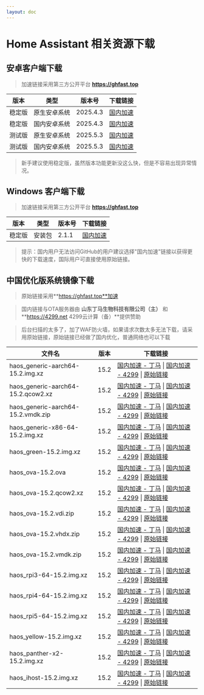 ```yaml
--- 
layout: doc 
---
```


# Home Assistant 相关资源下载

## 安卓客户端下载
> 加速链接采用第三方公开平台 **https://ghfast.top**

| 版本   | 类型       | 版本号  | 下载链接                                                                 |
|--------|------------|---------|--------------------------------------------------------------------------|
| 稳定版 | 原生安卓系统 | 2025.4.3 | [国内加速](https://ghfast.top/https://github.com/home-assistant/android/releases/download/2025.4.3/app-full-release.apk)  |
| 稳定版 | 国内安卓系统 | 2025.4.3 | [国内加速](https://ghfast.top/https://github.com/home-assistant/android/releases/download/2025.4.3/app-minimal-release.apk) |
| 测试版 | 原生安卓系统| 2025.5.3 | [国内加速](https://ghfast.top/https://github.com/home-assistant/android/releases/download/2025.5.3/app-full-release.apk)  |
| 测试版 | 国内安卓系统 | 2025.5.3 | [国内加速](https://ghfast.top/https://github.com/home-assistant/android/releases/download/2025.5.3/app-minimal-release.apk) |

> 新手建议使用稳定版，虽然版本功能更新没这么快，但是不容易出现异常情况。

## Windows 客户端下载

> 加速链接采用第三方公开平台 **https://ghfast.top**

| 版本   | 类型   | 版本号| 下载链接                                                            |
|--------|--------|-------|-------------------------------------------------------------------|
| 稳定版 | 安装包 | 2.1.1 | [国内加速](https://ghfast.top/https://github.com/hass-agent/HASS.Agent/releases/latest/download/HASS.Agent.Installer.exe)  |

> 提示：国内用户无法访问GitHub的用户建议选择"国内加速"链接以获得更快的下载速度，国际用户可直接使用原始链接。

## 中国优化版系统镜像下载

> 原始链接采用**https://ghfast.top**加速

> 国内链接与OTA服务器由 **山东丁马生物科技有限公司（主）** 和 **https://4299.net 4299云计算（备）**提供赞助

> 后台扫描的太多了，加了WAF防火墙，如果请求次数太多无法下载，请采用原始链接，原始链接已经做了国内优化，普通网络也可以下载

| 文件名 | 版本 | 下载链接 |
|----|----|---|
| haos_generic-aarch64-15.2.img.xz | 15.2 | [国内加速 - 丁马](https://ota.hasscn.top/15.2/haos_generic-aarch64-15.2.img.xz) \| [国内加速 - 4299](https://ota1.hasscn.top/15.2/haos_generic-aarch64-15.2.img.xz) \| [原始链接](https://ghfast.top/github.com/ha-china/HAOS-CN/releases/download/15.2/haos_generic-aarch64-15.2.img.xz) |
| haos_generic-aarch64-15.2.qcow2.xz | 15.2 | [国内加速 - 丁马](https://ota.hasscn.top/15.2/haos_generic-aarch64-15.2.qcow2.xz) \| [国内加速 - 4299](https://ota1.hasscn.top/15.2/haos_generic-aarch64-15.2.qcow2.xz) \| [原始链接](https://ghfast.top/github.com/ha-china/HAOS-CN/releases/download/15.2/haos_generic-aarch64-15.2.qcow2.xz) |
| haos_generic-aarch64-15.2.vmdk.zip | 15.2 | [国内加速 - 丁马](https://ota.hasscn.top/15.2/haos_generic-aarch64-15.2.vmdk.zip) \| [国内加速 - 4299](https://ota1.hasscn.top/15.2/haos_generic-aarch64-15.2.vmdk.zip) \| [原始链接](https://ghfast.top/github.com/ha-china/HAOS-CN/releases/download/15.2/haos_generic-aarch64-15.2.vmdk.zip) |
| haos_generic-x86-64-15.2.img.xz | 15.2 | [国内加速 - 丁马](https://ota.hasscn.top/15.2/haos_generic-x86-64-15.2.img.xz) \| [国内加速 - 4299](https://ota1.hasscn.top/15.2/haos_generic-x86-64-15.2.img.xz) \| [原始链接](https://ghfast.top/github.com/ha-china/HAOS-CN/releases/download/15.2/haos_generic-x86-64-15.2.img.xz) |
| haos_green-15.2.img.xz | 15.2 | [国内加速 - 丁马](https://ota.hasscn.top/15.2/haos_green-15.2.img.xz) \| [国内加速 - 4299](https://ota1.hasscn.top/15.2/haos_green-15.2.img.xz) \| [原始链接](https://ghfast.top/github.com/ha-china极/HAOS-CN/releases/download/15.2/haos_green-15.2.img.xz) |
| haos_ova-15.2.ova | 15.2 | [国内加速 - 丁马](https://ota.hasscn.top/15.2/haos_ova-15.2.ova) \| [国内加速 - 4299](https://ota1.hasscn.top/15.2/haos_ova-15.2.ova) \| [原始链接](https://ghfast.top/github.com/ha-china/HAOS-CN/releases/download/15.2/haos_ova-15.2.ova) |
| haos_ova-15.2.qcow2.xz | 15.2 | [国内加速 - 丁马](https://ota.hasscn.top/15.2/haos_ova-15.2.qcow2.xz) \| [国内加速 - 4299](https://ota1.hasscn.top/15.2/haos_ova-15.2.qcow2.xz) \| [原始链接](https://ghfast.top/github.com/ha-china/HAOS-CN/releases/download/15.2/haos_ova-15.2.qcow2.xz) |
| haos_ova-15.2.vdi.zip | 15.2 | [国内加速 - 丁马](https://ota.hasscn.top/15.2/haos_ova-15.2.vdi.zip) \| [国内加速 - 4299](https://ota1.hasscn.top/15.2/haos_ova-15.2.vdi.zip) \| [原始链接](https://ghfast.top/github.com/ha-china/HAOS-CN/releases/download/15.2/haos_ova-15.2.vdi.zip) |
| haos_ova-15.2.vhdx.zip | 15.2 | [国内加速 - 丁马](https://ota.hasscn.top/15.2/haos_ova-15.2.vhdx.zip) \| [国内加速 - 4299](https://ota1.hasscn.top/15.2/haos_ova-15.2.vhdx.zip) \| [原始链接](https://ghfast.top/github.com/ha-china/HAOS-CN/releases/download/15.2/haos_ova-15.2.vhdx.zip) |
| haos_ova-15.2.vmdk.zip | 15.2 | [国内加速 - 丁马](https://ota.hasscn.top/15.2/haos_ova-15.极2.vmdk.zip) \| [国内加速 - 4299](https://ota1.hasscn.top/15.2/haos_ova-15.2.vmdk.zip) \| [原始链接](https://ghfast.top/github.com/ha-china/HAOS-CN/releases/download/15.2/haos极_ova-15.2.vmdk.zip) |
| haos_rpi3-64-15.2.img.xz | 15.2 | [国内加速 - 丁马](https://ota.hasscn.top/15.2/haos_rpi3-64-15.2.img.xz) \| [国内加速 - 4299](https://ota1.hasscn.top/15.2/haos_rpi3-64-15.2.img.xz) \| [原始链接](https://ghfast.top/github.com/ha-china/HAOS-CN/releases/download/15.2/haos_rpi3-64-15.2.img.xz) |
| haos_rpi4-64-15.2.img.xz | 15.2 | [国内加速 - 丁马](https://ota.hasscn.top/15.2/haos_rpi4-64-15.2.img.xz) \| [国内加速 - 4299](https://ota1.hasscn.top/15.2/haos_rpi4-64-15.2.img.xz) \| [原始链接](https://ghfast.top/github.com/ha-china/HAOS-CN/releases/download/15.2/haos_rpi4-64-15.2.img.xz) |
| haos_rpi5-64-15.2.img.xz | 15.2 | [国内加速 - 丁马](https://ota.hasscn.top/15.2/haos_rpi5-64-15.2.img.xz) \| [国内加速 - 4299](https://ota1.hasscn.top/15.2/haos_rpi5-64-15.2.img.xz) \| [原始链接](https://ghfast.top/github.com/ha-china/HAOS-CN/releases/download/15.2/haos_rpi5-64-15.2.img.xz) |
| haos_yellow-15.2.img.xz | 15.2 | [国内加速 - 丁马](https://ota.hasscn.top/15.2/haos_yellow-15.2.img.xz) \| [国内加速 - 4299](https://ota1.hasscn.top/15.2/haos_yellow-15.2.img.xz) \| [原始链接](https://ghfast.top/github.com/ha-china/HAOS-CN/releases/download/15.2/haos_yellow-15.2.img.xz) |
| haos_panther-x2-15.2.img.xz | 15.2 | [国内加速 - 丁马](https://ota.hasscn.top/15.2/haos_panther-x2-15.2.img.xz) \| [国内加速 - 4299](https://ota1.hasscn.top/15.2/haos_panther-x2-15.2.img.xz) \| [原始链接](https://ghfast.top/github.com/ha-china/HAOS-CN/releases/download/15.2/haos_panther-x2-15.2.img.xz) |
| haos_ihost-15.2.img.xz | 15.2 | [国内加速 - 丁马](https://ota.hasscn.top/15.2/haos_ihost-15.2.img.xz) \| [国内加速 - 4299](https://ota1.hasscn.top/15.2/haos_ihost-15.2.img.xz) \| [原始链接](https://ghfast.top/github.com/ha-china/HAOS-CN/releases/download/15.2/haos_ihost-15.2.img.xz) |







